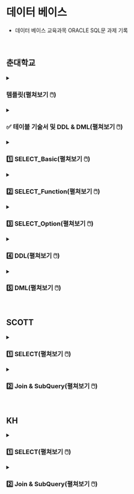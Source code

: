 # 데이터 베이스

- 데이터 베이스 교육과목 ORACLE SQL문 과제 기록 

<br>

## 춘대학교

<details>
<summary><h3> 템플릿(펼쳐보기 🖱️) </h3></summary>
<div markdown="1">

#### 문제1


#### 내 코드
```SQL

```

#### 실행 결과

  
<hr>

#### 문제2


#### 내 코드
```SQL
  
```
  
#### 실행 결과


<hr>

#### 문제3


#### 내 코드
```SQL

```

#### 실행 결과


<hr>

#### 문제4


#### 내 코드
```SQL

```

#### 실행 결과


<hr>

#### 문제5


#### 내 코드
```SQL

```

#### 실행 결과


<hr>

#### 문제6


#### 내 코드
```SQL

```

#### 실행 결과


<hr>

#### 문제7


#### 내 코드
```SQL

```

#### 실행 결과


<hr>

#### 문제8


#### 내 코드
```SQL

```

#### 실행 결과


<hr>

#### 문제9


#### 내 코드
```SQL

```

#### 실행 결과
  

<hr>

#### 문제10

#### 내 코드
```SQL

```

#### 실행 결과
  
  
</div>
</details>

<details>
<summary><h3>✅ 테이블 기술서 및 DDL & DML(펼쳐보기 🖱️) </h3></summary>
<div markdown="1">

### 테이블 기술서

![05_실습_KH_춘_TechUniv_Table기술서_2](https://user-images.githubusercontent.com/116356234/233554045-1fa54263-1ac4-4f3d-836b-1c4597a9f56d.png)

![05_실습_KH_춘_TechUniv_Table기술서_3](https://user-images.githubusercontent.com/116356234/233554049-31a43883-e603-4c8b-a50c-46fc1f8329df.png)

### DDL & DML
[→ DDL & DML SQL문 보기](https://github.com/homin0203/SQL_exam/blob/main/chun/%EC%8A%A4%ED%81%AC%EB%A6%BD%ED%8A%B8_KH_%EC%B6%98_TechUniv_%EC%8B%A4%EC%8A%B5.sql)  

</div>
</details>

<details>
<summary><h3>1️⃣ SELECT_Basic(펼쳐보기 🖱️) </h3></summary>
<div markdown="1">
 
[→ SELECT_Basic SQL문 전체보기](https://github.com/homin0203/SQL_exam/blob/main/chun/KH_SQL01_SELECT.sql)  

#### 문제1
![1](https://user-images.githubusercontent.com/116356234/233560082-94db668d-fe43-4de7-a982-88cdf106e753.png)

#### 내 코드
```SQL
select DEPARTMENT_NAME "학과 명", CATEGORY 계열
  from TB_DEPARTMENT
;
```

#### 실행 결과
![1](https://user-images.githubusercontent.com/116356234/233562971-83cfe5ce-ef7c-4a32-88d1-7cc3e3538079.png)
  
<hr>

#### 문제2
![2](https://user-images.githubusercontent.com/116356234/233560087-0e4ea461-1266-4f49-9741-495f0e72ad29.png)

#### 내 코드
```SQL
select DEPARTMENT_NAME||'의 정원은 '||to_char(CAPACITY)||'명 입니다'
    from TB_DEPARTMENT
;
```
  
#### 실행 결과
![2](https://user-images.githubusercontent.com/116356234/233562975-408068bc-0517-45f1-9380-991261ab9249.png)

<hr>

#### 문제3
![3](https://user-images.githubusercontent.com/116356234/233560088-51a38f75-d3fb-488d-a62e-54c93c846fce.png)

#### 내 코드
```SQL
select STUDENT_NAME
    from TB_STUDENT
    where ABSENCE_YN = 'Y' 
        and STUDENT_SSN LIKE '_______2%'
        and DEPARTMENT_NO = (select DEPARTMENT_NO
                                from TB_DEPARTMENT
                                where DEPARTMENT_NAME = '국어국문학과')
;
```

#### 실행 결과
![3](https://user-images.githubusercontent.com/116356234/233562978-588abdc4-420a-4ff2-8423-891350405fc8.png)

<hr>

#### 문제4
![4](https://user-images.githubusercontent.com/116356234/233560092-a5b3d63d-62f1-4093-a420-59cb1e1441a2.png)

#### 내 코드
```SQL
select student_name 
    from TB_STUDENT
    where STUDENT_NO in ('A513079','A513090','A513091','A513110','A513119')
    order by student_name desc
;
```

#### 실행 결과
![4](https://user-images.githubusercontent.com/116356234/233562981-f33ae9d1-718e-4e05-b67b-6806082fc591.png)

<hr>

#### 문제5
![5](https://user-images.githubusercontent.com/116356234/233560094-b3cd8184-a6ff-43ca-b434-36677f38bd24.png)

#### 내 코드
```SQL
select DEPARTMENT_NAME, category
    from TB_DEPARTMENT
    where CAPACITY >= 20 and CAPACITY <= 30
;
```

#### 실행 결과
![5](https://user-images.githubusercontent.com/116356234/233562982-304fb39e-aeb5-4c1d-a4b0-736484035ed7.png)

<hr>

#### 문제6
![6](https://user-images.githubusercontent.com/116356234/233560097-8047da8d-5601-43b2-988b-06aace2724e5.png)

#### 내 코드
```SQL
select PROFESSOR_NAME
    from TB_PROFESSOR
    where DEPARTMENT_NO is null
;
```

#### 실행 결과
![6](https://user-images.githubusercontent.com/116356234/233562986-f80a032f-789f-4ab3-90aa-5e55fb79c2a0.png)

<hr>

#### 문제7

<img src="https://user-images.githubusercontent.com/116356234/233560100-687c51e1-412f-400f-8c26-430558a3fa9b.png" height="110">

#### 내 코드
```SQL
select STUDENT_NAME
    from TB_STUDENT
    where DEPARTMENT_NO is null 
    or DEPARTMENT_NO not in (select DEPARTMENT_NO from TB_DEPARTMENT)
;
```

#### 실행 결과
  
<img src="https://user-images.githubusercontent.com/116356234/233562987-9952b3df-f0c4-40c9-86a8-341b70ee6ee3.png" height="90">

<hr>

#### 문제8
![8](https://user-images.githubusercontent.com/116356234/233560102-5c8edb8b-5a6a-41a9-8955-2dfc8964fed7.png)

#### 내 코드
```SQL
select CLASS_NO
    from TB_CLASS
    where PREATTENDING_CLASS_NO is not null
;
```

#### 실행 결과
![8](https://user-images.githubusercontent.com/116356234/233562989-8534fb54-6f53-4dd5-9ae3-1e2aa246db5f.png)

<hr>

#### 문제9
![9](https://user-images.githubusercontent.com/116356234/233560103-84064952-f629-4f2b-854e-6160971413f7.png)

#### 내 코드
```SQL
select CATEGORY
    from TB_DEPARTMENT
    group by CATEGORY
    order by CATEGORY 
;
```

#### 실행 결과
![9](https://user-images.githubusercontent.com/116356234/233562990-efb736c3-cf6f-4462-bec3-314c4d30fad3.png)

<hr>

#### 문제10
![10](https://user-images.githubusercontent.com/116356234/233560107-23ac3ae8-0622-46c3-bab5-d5d5e164ed40.png)

#### 내 코드
```SQL
select STUDENT_NO,STUDENT_NAME,STUDENT_SSN
    from TB_STUDENT
    where STUDENT_NO LIKE 'A2%'
        and STUDENT_ADDRESS LIKE '전주시%'
        and ABSENCE_YN <> 'Y'
;
```

#### 실행 결과
![10](https://user-images.githubusercontent.com/116356234/233562992-768a2b93-eadc-4bc2-99ac-346f01e38105.png)
  
</div>
</details>

<details>
<summary><h3>2️⃣ SELECT_Function(펼쳐보기 🖱️) </h3></summary>
<div markdown="1">
  
[→ SELECT_Function SQL문 전체보기](https://github.com/homin0203/SQL_exam/blob/main/chun/KH_SQL02_SELECT.sql)  
  
#### 문제1
![1](https://user-images.githubusercontent.com/116356234/233565412-3a02c16a-9f7c-42ec-82a4-fcf0533212f8.png)

#### 내 코드
```SQL
select STUDENT_NO 학번, student_name 이름, to_char(ENTRANCE_DATE, 'YYYY-MM-DD') 입학년도
    from TB_STUDENT
    where DEPARTMENT_NO = '002'
    order by ENTRANCE_DATE
;
```

#### 실행 결과
![1](https://user-images.githubusercontent.com/116356234/233568511-ee7950d5-e4c7-40b6-9fb5-e9e8a1340ca1.png)

  
<hr>

#### 문제2
![2](https://user-images.githubusercontent.com/116356234/233565417-96a4dcfe-17a8-4aad-ad1b-7faddd468f3c.png)


#### 내 코드
```SQL
select PROFESSOR_NAME,PROFESSOR_SSN
    from TB_PROFESSOR
    where PROFESSOR_NAME not LIKE '___'
;
```
  
#### 실행 결과
![2](https://user-images.githubusercontent.com/116356234/233568518-1cd68b40-b5db-4d5f-b798-0e2ab2c154eb.png)


<hr>

#### 문제3
![3](https://user-images.githubusercontent.com/116356234/233565420-b3a8b5ba-d5d1-4d55-bee5-9cea426cac93.png)


#### 내 코드
```SQL
select * 
    from(select PROFESSOR_NAME 교수이름, to_char(sysdate,'yy')+100-substr(PROFESSOR_SSN,1,2) 나이
            from TB_PROFESSOR
            where substr(PROFESSOR_SSN,8,1) = '1')
    order by 나이
;  
```

#### 실행 결과
![3](https://user-images.githubusercontent.com/116356234/233568521-b41c25ed-7025-4228-8c71-80a45a565028.png)


<hr>

#### 문제4
![4](https://user-images.githubusercontent.com/116356234/233565421-1336746f-8d7c-4d6a-ae85-b90dd639e3e2.png)


#### 내 코드
```SQL
select substr(PROFESSOR_NAME,2)
    from TB_PROFESSOR
;
```

#### 실행 결과
![4](https://user-images.githubusercontent.com/116356234/233568523-45166986-b29c-452d-aa05-8dbf77bfa6a4.png)


<hr>

#### 문제5
![5](https://user-images.githubusercontent.com/116356234/233565425-c0b793d3-13c6-4a15-8865-7aad0e04e8fe.png)

#### 내 코드
```SQL
select * from TB_STUDENT;
select student_no,STUDENT_NAME
    from TB_STUDENT
    where (to_char(ENTRANCE_DATE,'yyyy')-to_char(to_date(substr(STUDENT_SSN,1,6)),'RRRR')) > 19
;
```

#### 실행 결과
![5](https://user-images.githubusercontent.com/116356234/233568528-cfe24763-6cbe-417c-9d6b-a1b7eaa2b459.png)


<hr>

#### 문제6
![6](https://user-images.githubusercontent.com/116356234/233565427-16edaaab-21f5-4b54-9737-298358f701ea.png)


#### 내 코드
```SQL
select case to_char(next_day('2020/12/25','일'),'dd')-'25' 
            when 1 then '토요일'
            when 2 then '금요일'
            when 3 then '목요일'
            when 4 then '수요일'
            when 5 then '화요일'
            when 6 then '월요일'
            when 7 then '일요일'
            else '없음' end 클스요일
from dual
;
```

#### 실행 결과
![6](https://user-images.githubusercontent.com/116356234/233568533-e1687389-39b9-490b-8df9-c820c210b22b.png)


<hr>

#### 문제7
![7](https://user-images.githubusercontent.com/116356234/233565431-7801e875-2848-490c-b3bc-a91150912c72.png)


#### 내 코드
```SQL
select to_char(to_Date('99/10/11','YY/MM/DD'),'YYYY"년"MM"월"DD"일"')
        ,to_char(to_Date('49/10/11','YY/MM/DD'),'YYYY"년"MM"월"DD"일"') 
    from dual
union
select to_char(to_Date('99/10/11','RR/MM/DD'),'YYYY"년"MM"월"DD"일"')
        ,to_char(to_Date('49/10/11','RR/MM/DD'),'YYYY"년"MM"월"DD"일"') 
    from dual;
```

#### 실행 결과
![7](https://user-images.githubusercontent.com/116356234/233568538-a5612627-7618-4396-8bdf-f66f8d059e90.png)


<hr>

#### 문제8
![8](https://user-images.githubusercontent.com/116356234/233565432-0094041d-f2ad-480c-917b-de475215a98b.png)


#### 내 코드
```SQL
select STUDENT_NO, STUDENT_NAME 
    from TB_STUDENT
    where student_no not LIKE 'A%'
;
```

#### 실행 결과
![8](https://user-images.githubusercontent.com/116356234/233568540-0104c633-2778-4c57-b86c-cf129c4f0791.png)


<hr>

#### 문제9
![9](https://user-images.githubusercontent.com/116356234/233565433-e34688bc-333a-4793-8bfc-9213e9418083.png)


#### 내 코드
```SQL
select round(avg(g.POINT),1) 평점
    from TB_STUDENT s join tb_grade g using (STUDENT_NO)
    where STUDENT_NAME = '한아름'
;
```

#### 실행 결과
![9](https://user-images.githubusercontent.com/116356234/233568542-ad19243b-a72e-40ca-b69e-a17c7b30ff79.png)


<hr>

#### 문제10
![10](https://user-images.githubusercontent.com/116356234/233565436-a1247f3d-e6c6-4a2a-9e45-fd9dcc25d679.png)

#### 내 코드
```SQL
select DEPARTMENT_NO 학과번호, count(DEPARTMENT_NO) "학생수(명)"
    from TB_STUDENT
    group by DEPARTMENT_NO
    order by DEPARTMENT_NO
;
```

#### 실행 결과
![10](https://user-images.githubusercontent.com/116356234/233568544-d26d6d5a-e067-4508-96d2-ea5f77ca0058.png)

<hr>

#### 문제11
![11](https://user-images.githubusercontent.com/116356234/233565438-4c316eaf-b9bb-418b-8b82-290c94dbfb22.png)

#### 내 코드
```SQL
select  count(*)
    from TB_STUDENT
    where COACH_PROFESSOR_NO is null
;
```

#### 실행 결과
![11](https://user-images.githubusercontent.com/116356234/233568546-dc741292-b8b7-4b3f-a52f-4765341c1db6.png)
  
<hr>

#### 문제12
![12](https://user-images.githubusercontent.com/116356234/233565440-a63eda50-371b-4f9d-8d26-b5df24b8989c.png)

#### 내 코드
```SQL
select substr(g.TERM_NO,1,4) 년도, round(avg(g.POINT),1) "년도 별 평점"
    from TB_STUDENT s join tb_grade g on s.STUDENT_NO = g.STUDENT_NO
    where s.STUDENT_NO = 'A112113'
    group by substr(g.TERM_NO,1,4)
    order by substr(g.TERM_NO,1,4)
;
```

#### 실행 결과
![12](https://user-images.githubusercontent.com/116356234/233568549-6e7460a6-6978-4aef-b76d-b1f98a086ee2.png)

<hr>

#### 문제13
![13](https://user-images.githubusercontent.com/116356234/233565443-a9740c1e-e20d-42bc-aec0-4f4a7b6045b8.png)

#### 내 코드
```SQL
select d.DEPARTMENT_NO 학과코드명, count(s_tab.ABSENCE_YN) "휴학생 수"
    from TB_DEPARTMENT d 
    left join (select * from TB_STUDENT s where s.ABSENCE_YN = 'Y') s_tab on s_tab.DEPARTMENT_NO = d.DEPARTMENT_NO
    group by d.DEPARTMENT_NO
    order by d.DEPARTMENT_NO
;
```

#### 실행 결과
![13](https://user-images.githubusercontent.com/116356234/233568551-d035959d-3595-4637-ab11-ff285480207f.png)
~ 63행 생략

<hr>

#### 문제14
![14](https://user-images.githubusercontent.com/116356234/233565446-6045680b-b784-43bb-ba4b-beed8b5b1bdd.png)

#### 내 코드
```SQL
select student_name, count(*)
    from TB_STUDENT
    group by STUDENT_NAME
    having count(*) >= 2
    order by STUDENT_NAME
;
```

#### 실행 결과
![14](https://user-images.githubusercontent.com/116356234/233568556-fe41dd8a-7437-4313-a077-0e42b02e3ffd.png)
    
<hr>

#### 문제15
![15](https://user-images.githubusercontent.com/116356234/233565448-7a5a7716-b399-4d21-8fb0-08d1beadf942.png)

#### 내 코드
```SQL
select NVL(임시년도,' ') 년도, NVL(임시학기,' ') 학기, 평점
    from(select substr(g.TERM_NO,1,4) 임시년도, substr(g.TERM_NO,5,2) 임시학기, round(avg(g.point),1) 평점
            from TB_STUDENT s join tb_grade g on s.STUDENT_NO = g.STUDENT_NO
            where s.STUDENT_NO = 'A112113'
            group by rollup(substr(g.TERM_NO,1,4), substr(g.TERM_NO,5,2)))
;
```

#### 실행 결과
![15](https://user-images.githubusercontent.com/116356234/233568559-73e1d6b5-e9cd-4a17-b891-0b98ea538daa.png)      
  
</div>
</details>

<details>
<summary><h3>3️⃣ SELECT_Option(펼쳐보기 🖱️) </h3></summary>
<div markdown="1">
  
</div>
</details>

<details>
<summary><h3>4️⃣ DDL(펼쳐보기 🖱️) </h3></summary>
<div markdown="1">
  
</div>
</details>

<details>
<summary><h3>5️⃣ DML(펼쳐보기 🖱️) </h3></summary>
<div markdown="1">
  
</div>
</details>

<br>

## SCOTT

<details>
<summary><h3>1️⃣ SELECT(펼쳐보기 🖱️) </h3></summary>
<div markdown="1">
  
</div>
</details>

<details>
<summary><h3>2️⃣ Join & SubQuery(펼쳐보기 🖱️) </h3></summary>
<div markdown="1">
  
</div>
</details>

<br>

## KH

<details>
<summary><h3>1️⃣ SELECT(펼쳐보기 🖱️) </h3></summary>
<div markdown="1">
  
</div>
</details>

<details>
<summary><h3>2️⃣ Join & SubQuery(펼쳐보기 🖱️) </h3></summary>
<div markdown="1">
  
</div>
</details>
